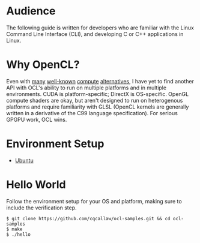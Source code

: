 # Audience
The following guide is written for developers who are familiar with the Linux Command Line Interface (CLI), and developing C or C++ applications in Linux.

# Why OpenCL?

Even with [many](https://github.com/Erkaman/vulkan_minimal_compute) [well-known](https://www.khronos.org/opengl/wiki/Compute_Shader) [compute](https://docs.microsoft.com/en-us/windows/desktop/direct3d11/direct3d-11-advanced-stages-compute-shader) [alternatives](https://developer.nvidia.com/cuda-zone), I have yet to find another API with OCL's ability to run on multiple platforms and in multiple environments. CUDA is platform-specific; DirectX is OS-specific. OpenGL compute shaders are okay, but aren't designed to run on heterogenous platforms and require familiarity with GLSL (OpenCL kernels are generally written in a derivative of the C99 language specification). For serious GPGPU work, OCL wins.

# Environment Setup

* [Ubuntu](docs/setup/ubuntu.md)

# Hello World

Follow the environment setup for your OS and platform, making sure to include the verification step.

```
$ git clone https://github.com/cqcallaw/ocl-samples.git && cd ocl-samples
$ make
$ ./hello
```